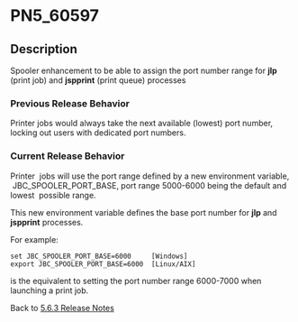 # PN5_60597

<PageHeader />

## Description

Spooler enhancement to be able to assign the port number range for **jlp** (print job) and **jspprint** (print queue) processes

### Previous Release Behavior

Printer jobs would always take the next available (lowest) port number, locking out users with dedicated port numbers.

### Current Release Behavior

Printer  jobs will use the port range defined by a new environment variable,  JBC\_SPOOLER\_PORT\_BASE, port range 5000-6000 being the default and lowest  possible range.

This new environment variable defines the base port number for **jlp** and **jspprint** processes.

For example:

```
set JBC_SPOOLER_PORT_BASE=6000     [Windows]
export JBC_SPOOLER_PORT_BASE=6000  [Linux/AIX]
```

is the equivalent to setting the port number range 6000-7000 when launching a print job.

Back to [5.6.3 Release Notes](./../README.md)

<PageFooter />
